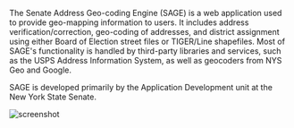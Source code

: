 The Senate Address Geo-coding Engine (SAGE) is a web application used to provide
geo-mapping information to users. It includes address verification/correction,
geo-coding of addresses, and district assignment using either Board of Election
street files or TIGER/Line shapefiles. Most of SAGE's functionality is handled
by third-party libraries and services, such as the USPS Address Information
System, as well as geocoders from NYS Geo and Google.

SAGE is developed primarily by the Application Development unit at the
New York State Senate.

![screenshot](https://raw.github.com/nysenate/GeoApi/dev/docs/ui-demo.png)
